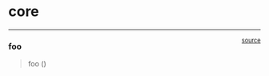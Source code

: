 # core


<!-- WARNING: THIS FILE WAS AUTOGENERATED! DO NOT EDIT! -->

------------------------------------------------------------------------

<a
href="https://github.com/mozzieja/nbdev-tutorial/blob/main/nbdev_tutorial/core.py#L9"
target="_blank" style="float:right; font-size:smaller">source</a>

### foo

>  foo ()
